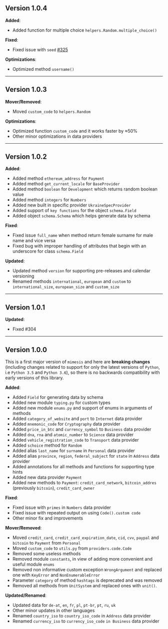 ## Version 1.0.4

**Added**:
- Added function for multiple choice  `helpers.Random.multiple_choice()`

**Fixed**:
- Fixed issue with `seed` [#325](https://github.com/lk-geimfari/mimesis/issues/325)


**Optimizations**:
- Optimized method `username()`

---

## Version 1.0.3

**Mover/Removed**:
- Moved `custom_code` to `helpers.Random`

**Optimizations**:
- Optimized function `custom_code` and it works faster by ≈50%
- Other minor optimizations in data providers

---

## Version 1.0.2

**Added**:
- Added method `ethereum_address` for `Payment`
- Added method `get_current_locale` for `BaseProvider`
- Added method `boolean` for `Development` which returns random boolean value
- Added method `integers` for `Numbers`
- Added new built in specific provider `UkraineSpecProvider`
- Added support of `key functions` for the object `schema.Field`
- Added object `schema.Schema` which helps generate data by schema

**Fixed**:
- Fixed issue `full_name` when method return female surname for male name and vice versa
- Fixed bug with improper handling of attributes that begin with an underscore for class `schema.Field`

**Updated**:
- Updated method `version` for supporting pre-releases and calendar versioning
- Renamed methods `international`, `european` and `custom` to `international_size`, `european_size` and `custom_size`

---

## Version 1.0.1

**Updated**:
- Fixed #304

---

## Version 1.0.0

This is a first major version of `mimesis` and here are **breaking changes** (including changes related to support for only the latest versions of `Python`, i.e `Python 3.5` and `Python 3.6`), so there is no backwards compatibility with early versions of this library.

**Added**:
- Added `Field` for generating data by schema
- Added new module `typing.py` for custom types
- Added new module `enums.py` and support of enums in arguments of methods
- Added `category_of_website` and `port` to `Internet` data provider
- Added `mnemonic_code` for `Cryptography` data provider
- Added `price_in_btc` and `currency_symbol` to `Business` data provider
- Added `dna`, `rna` and `atomic_number` to `Science` data provider
- Added `vehicle_registration_code` to `Transport` data provider
- Added `schoice` method for `Random`
- Added alias `last_name` for `surname` in `Personal` data provider
- Added alias `province`, `region`, `federal_subject` for `state` in `Address` data provider
- Added annotations for all methods and functions for supporting type hints
- Added new data provider `Payment`
- Added new methods to `Payment`: `credit_card_network`, `bitcoin_addres` (previously `bitcoin`), `credit_card_owner`

**Fixed**:
- Fixed issue with `primes` in `Numbers` data provider
- Fixed issue with repeated output on using `Code().custom code`
- Other minor fix and improvements


**Mover/Removed**:
- Moved `credit_card`, `credit_card_expiration_date`, `cid`, `cvv`, `paypal` and `bitcoin` to `Payment` from `Personal`
- Moved `custom_code` to `utils.py` from `providers.code.Code`
- Removed some useless methods
- Removed module `constants`, in view of adding more convenient and useful module `enums`
- Removed non informative custom exception `WrongArgument` and replaced one with `KeyError` and `NonEnumerableError`
- Parameter `category` of method `hashtags` is deprecated and was removed
- Removed all methods from `UnitSystem` and replaced ones with `unit()`.

**Updated/Renamed**:
- Updated data for `de-at`, `en`, `fr`, `pl`, `pt-br`, `pt`, `ru`, `uk`
- Other minor updates in other languages
- Renamed `country_iso` to `country_iso_code` in `Address` data provider
- Renamed `currency_iso` to `currency_iso_code` `in Business` data provider
